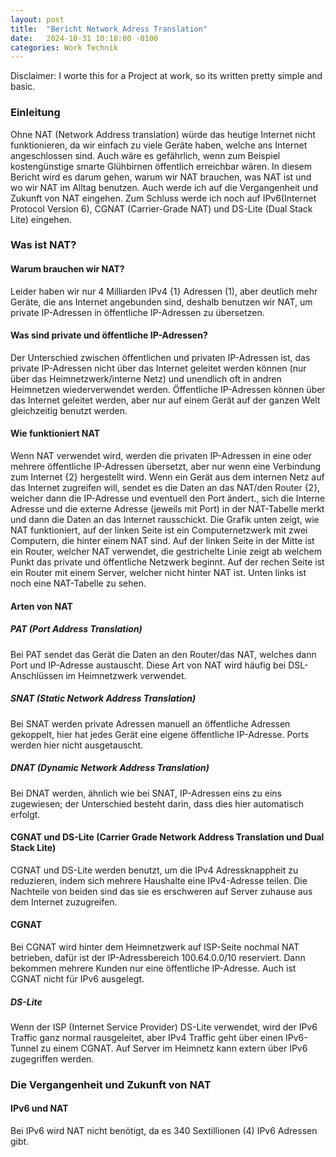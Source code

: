 ```yaml
---
layout: post
title:  "Bericht Network Adress Translation"
date:   2024-10-31 10:18:00 -0100
categories: Work Technik
---
```

Disclaimer: I worte this for a Project at work, so its written pretty simple and basic.
###	Einleitung

Ohne NAT (Network Address translation) würde das heutige Internet nicht funktionieren, da wir einfach zu viele Geräte haben, welche ans Internet angeschlossen sind. Auch wäre es gefährlich, wenn zum Beispiel kostengünstige smarte Glühbirnen öffentlich erreichbar wären. In diesem Bericht wird es darum gehen, warum wir NAT brauchen, was NAT ist und wo wir NAT im Alltag benutzen. Auch werde ich auf die Vergangenheit und Zukunft von NAT eingehen. Zum Schluss werde ich noch auf IPv6(Internet Protocol Version 6), CGNAT (Carrier-Grade NAT) und DS-Lite (Dual Stack Lite) eingehen.

### Was ist NAT?

#### Warum brauchen wir NAT?
Leider haben wir nur 4 Milliarden IPv4 {1} Adressen (1), aber deutlich mehr Geräte, die ans Internet angebunden sind, deshalb benutzen wir NAT, um private IP-Adressen in öffentliche IP-Adressen zu übersetzen.

#### Was sind private und öffentliche IP-Adressen?
Der Unterschied zwischen öffentlichen und privaten IP-Adressen ist, das private IP-Adressen nicht über das Internet geleitet werden können (nur über das Heimnetzwerk/interne Netz) und unendlich oft in andren Heimnetzen wiederverwendet werden. Öffentliche IP-Adressen können über das Internet geleitet werden, aber nur auf einem Gerät auf der ganzen Welt gleichzeitig benutzt werden. 

#### Wie funktioniert NAT
Wenn NAT verwendet wird, werden die privaten IP-Adressen in eine oder mehrere öffentliche IP-Adressen übersetzt, aber nur wenn eine Verbindung zum Internet {2} hergestellt wird. Wenn ein Gerät aus dem internen Netz auf das Internet zugreifen will, sendet es die Daten an das NAT/den Router {2}, welcher dann die IP-Adresse und eventuell den Port ändert., sich die Interne Adresse und die externe Adresse (jeweils mit Port) in der NAT-Tabelle merkt und dann die Daten an das Internet rausschickt. Die Grafik unten zeigt, wie NAT funktioniert, auf der linken Seite ist ein Computernetzwerk mit zwei Computern, die hinter einem NAT sind. Auf der linken Seite in der Mitte ist ein Router, welcher NAT verwendet, die gestrichelte Linie zeigt ab welchem Punkt das private und öffentliche Netzwerk beginnt. Auf der rechen Seite ist ein Router mit einem Server, welcher nicht hinter NAT ist. Unten links ist noch eine NAT-Tabelle zu sehen.

#### Arten von NAT

##### PAT (Port Address Translation)
Bei PAT sendet das Gerät die Daten an den Router/das NAT, welches dann Port und IP-Adresse austauscht. Diese Art von NAT wird häufig bei DSL-Anschlüssen im Heimnetzwerk verwendet.

##### SNAT (Static Network Address Translation)
Bei SNAT werden private Adressen manuell an öffentliche Adressen gekoppelt, hier hat jedes Gerät eine eigene öffentliche IP-Adresse. Ports werden hier nicht ausgetauscht.

##### DNAT (Dynamic Network Address Translation)
Bei DNAT werden, ähnlich wie bei SNAT, IP-Adressen eins zu eins zugewiesen; der Unterschied besteht darin, dass dies hier automatisch erfolgt.

#### CGNAT und DS-Lite (Carrier Grade Network Address Translation und Dual Stack Lite)
CGNAT und DS-Lite werden benutzt, um die IPv4 Adressknappheit zu reduzieren, indem sich mehrere Haushalte eine IPv4-Adresse teilen. Die Nachteile von beiden sind das sie es erschweren auf Server zuhause aus dem Internet zuzugreifen.

#### CGNAT
Bei CGNAT wird hinter dem Heimnetzwerk auf ISP-Seite nochmal NAT betrieben, dafür ist der IP-Adressbereich 100.64.0.0/10 reserviert. Dann bekommen mehrere Kunden nur eine öffentliche IP-Adresse. Auch ist CGNAT nicht für IPv6 ausgelegt.

##### DS-Lite
Wenn der ISP (Internet Service Provider) DS-Lite verwendet, wird der IPv6 Traffic ganz normal rausgeleitet, aber IPv4 Traffic geht über einen IPv6-Tunnel zu einem CGNAT. Auf Server im Heimnetz kann extern über IPv6 zugegriffen werden.

### Die Vergangenheit und Zukunft von NAT

#### IPv6 und NAT 
Bei IPv6 wird NAT nicht benötigt, da es 340 Sextillionen (4) IPv6 Adressen gibt.
